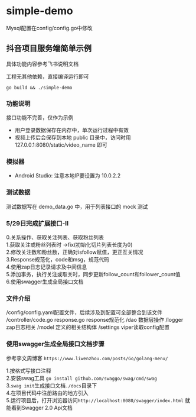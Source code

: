 # simple-demo

Mysql配置在config/config.go中修改

## 抖音项目服务端简单示例

具体功能内容参考飞书说明文档

工程无其他依赖，直接编译运行即可

```shell
go build && ./simple-demo
```

### 功能说明

接口功能不完善，仅作为示例

* 用户登录数据保存在内存中，单次运行过程中有效
* 视频上传后会保存到本地 public 目录中，访问时用 127.0.0.1:8080/static/video_name 即可

### 模拟器
- Android Studio: 注意本地IP要设置为 10.0.2.2

### 测试数据

测试数据写在 demo_data.go 中，用于列表接口的 mock 测试

### 5/29日完成扩展接口-II
0.关系操作、获取关注列表、获取粉丝列表\
1.获取关注或粉丝列表时  ->fix(初始化切片列表长度为0)\
2.修改关注数和粉丝数，正确对isfollow赋值，更正互关情况\
3.Response规范化，code和msg，规范代码\
4.使用zap日志记录请求及中间信息\
5.添加事务，执行关注或取关时，同步更新follow_count和follower_count值\
6.使用swagger生成全局接口文档

### 文件介绍
/config/config.yaml配置文件，后续涉及到配置可全部整合到该文件
/controller/code.go response.go    response规范化
/dao 数据层操作
/logger zap日志相关
/model 定义的相关结构体
/settings viper读取config配置 

### 使用swagger生成全局接口文档步骤
参考李文周博客 ```https://www.liwenzhou.com/posts/Go/golang-menu/```

1.按格式写接口注释\
2.安装swag工具 ```go install github.com/swaggo/swag/cmd/swag```\
3.```swag init```生成接口文档```./docs```目录下\
4.在项目代码中注册路由的地方引入\
5.运行项目后，打开浏览器访问```http://localhost:8080/swagger/index.html``` 就能看到Swagger 2.0 Api文档
